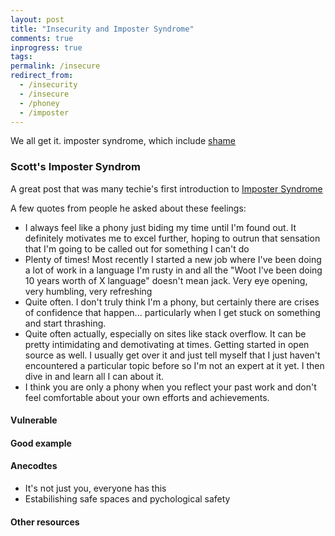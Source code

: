 ```yaml
---
layout: post
title: "Insecurity and Imposter Syndrome"
comments: true
inprogress: true
tags:
permalink: /insecure
redirect_from:
  - /insecurity
  - /insecure
  - /phoney
  - /imposter
---
```


We all get it. imposter syndrome, which include [shame](/shame)

### Scott's Imposter Syndrom

A great post that was many techie's first introduction to [Imposter Syndrome](https://www.hanselman.com/blog/ImAPhonyAreYou.aspx)

A few quotes from people he asked about these feelings:

- I always feel like a phony just biding my time until I'm found out. It definitely motivates me to excel further, hoping to outrun that sensation that I'm going to be called out for something I can't do
- Plenty of times! Most recently I started a new job where I've been doing a lot of work in a language I'm rusty in and all the "Woot I've been doing 10 years worth of X language" doesn't mean jack. Very eye opening, very humbling, very refreshing
- Quite often. I don't truly think I'm a phony, but certainly there are crises of confidence that happen... particularly when I get stuck on something and start thrashing.
- Quite often actually, especially on sites like stack overflow. It can be pretty intimidating and demotivating at times. Getting started in open source as well. I usually get over it and just tell myself that I just haven't encountered a particular topic before so I'm not an expert at it yet. I then dive in and learn all I can about it.
- I think you are only a phony when you reflect your past work and don't feel comfortable about your own efforts and achievements.

#### Vulnerable

#### Good example

#### Anecodtes

- It's not just you, everyone has this
- Estabilishing safe spaces and pychological safety

#### Other resources
